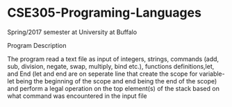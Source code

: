 # CSE305-Programing-Languages
Spring/2017 semester at University at Buffalo

Program Description

The program read a text file as input of integers, strings, 
commands (add, sub, division, negate, swap, multiply, bind etc.),
functions definitions,let, and End (let and end are on seperate line that create the scope for variable- let being the
beginning of the scope and end being the end of the scope) and 
perform a legal operation on the top element(s) 
of the stack based on what command was encountered in the input file
